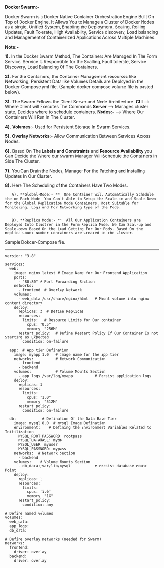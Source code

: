 **Docker Swarm:-**

Docker Swarm is a Docker Native Container Orchestration Engine Built On Top of Docker Engine. It Allows You to Manage a Cluster of Docker Nodes as a single, Unified System, Enabling the Deployment, Scaling, Rolling Updates, Fault Tolerate, High Availability, Service discovery, Load balancing and Management of Containerized Applications Across Multiple Machines.

**Note:-** 

**1).** In the Docker Swarm Method, The Containers Are Managed In The Form Service. Service Is Responsible for the Scalling, Fault tolerate, Service Discovery, Load Balancing Of The Containers.

**2).** For the Containers, the Container Management resources like Networking, Persistent Data like Volumes Details are Deployed in the Docker-Compose.yml file. (Sample docker compose volume file is pasted below).

**3).** The Swarm Follows the Client Server and Node Architecture.
     **CLI**    --> Where Client will Executes The Commands
     **Server** --> Manages cluster state, Decides where to schedule containers. 
     **Nodes:-**  --> Where Our Containers Will Run In The Cluster.
     
**4).** **Volumes**:- Used for Persistent Storage In Swarm Services.

**5).** **Overlay Networks**:- Allow Communication Between Services Across Nodes.

**6).**  Based On The **Labels and Constraints** and **Resource Availability** you Can Decide the Where our Swarm Manager Will Schedule the Containers in Side The Cluster.

**7).** You Can Drain the Nodes, Manager For the Patching and Installing Updates In Our Cluster. 

**8).** Here The Scheduling of the Containers Have Two Modes.

       A). **Global-Mode:- **  One Container will Automatically Schedule the on Each Node. You Can`t Able to Setup the Scale-in and Scale-Down for the Global Replication Mode Containers. Most Suitable for Monitering, Logs and For Networking type of the Pods. 

       
       B). **Replica Mode:- **  All Our Application Containers are Deployed Into Clustrer in the Form Replica Mode. We Can Scal-up and Scale-down Based On the Load Getting For Our Pods. Based On the Replica Count Number Containers are Created In the Cluster.

Sample Dokcer-Compose file.   


------------------------------------

```
version: "3.8"

services:
  web: 
    image: nginx:latest # Image Name for Our Frontend Application
    ports:
      - "80:80" # Port Forwarding Section
    networks:
      - frontend  # Overlay Network
    volumes:
      - web_data:/usr/share/nginx/html   # Mount volume into nginx content directory
    deploy:
      replicas: 2  # Define Replicas
      resources:
        limits:   # Resource Limits for Our container
          cpus: "0.5"
          memory: "256M"
      restart_policy:  # Define Restart Policy If Our Container Is not Starting as Expected
        condition: on-failure

  app:  # App tier Defination
    image: myapp:1.0   # Image name for the app tier
    networks:          # Network Communication
      - frontend
      - backend
    volumes:           # Volume Mounts Section
      - app_logs:/var/log/myapp          # Persist application logs
    deploy:
      replicas: 3
      resources:
        limits:
          cpus: "1.0"
          memory: "512M"
      restart_policy:
        condition: on-failure

  db:            # Defination Of the Data Base Tier
    image: mysql:8.0  # mysql Image Defination
    environment:    # Defining the Environment Variables Related to Initilization
      MYSQL_ROOT_PASSWORD: rootpass
      MYSQL_DATABASE: mydb
      MYSQL_USER: myuser
      MYSQL_PASSWORD: mypass
    networks:  # Network Section
      - backend
    volumes:    # Volume Mounts Section
      - db_data:/var/lib/mysql           # Persist database Mount Point
    deploy:
      replicas: 1
      resources:
        limits:
          cpus: "1.0"
          memory: "1G"
      restart_policy:
        condition: any

# Define named volumes
volumes:
  web_data:
  app_logs:
  db_data:

# Define overlay networks (needed for Swarm)
networks:
  frontend:
    driver: overlay
  backend:
    driver: overlay
```


